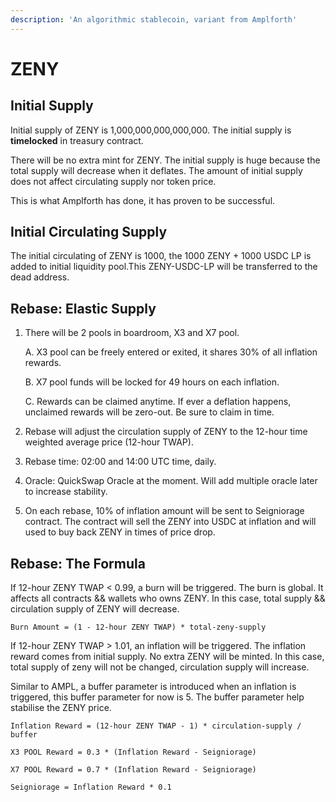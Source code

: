 ```yaml
---
description: 'An algorithmic stablecoin, variant from Amplforth'
---
```


# ZENY

## Initial Supply

Initial supply of ZENY is 1,000,000,000,000,000. The initial supply is **timelocked** in treasury contract.

There will be no extra mint for ZENY. The initial supply is huge because the total supply will decrease when it deflates. The amount of initial supply does not affect circulating supply nor token price. 

This is what Amplforth has done, it has proven to be successful. 

## Initial Circulating Supply

The initial circulating of ZENY is 1000, the 1000 ZENY + 1000 USDC LP is added to initial liquidity pool.This ZENY-USDC-LP will be transferred to the dead address.

## Rebase: Elastic Supply

1. There will be 2 pools in boardroom, X3 and X7 pool. 

   A. X3 pool can be freely entered or exited, it shares 30% of all inflation rewards.

   B. X7 pool funds will be locked for 49 hours on each inflation. 

   C. Rewards can be claimed anytime. If ever a deflation happens, unclaimed rewards will be zero-out. Be sure to claim in time.

2. Rebase will adjust the circulation supply of ZENY to the 12-hour time weighted average price \(12-hour TWAP\).  
3. Rebase time: 02:00 and 14:00 UTC time, daily.
4. Oracle: QuickSwap Oracle at the moment. Will add multiple oracle later to increase stability. 
5. On each rebase, 10% of inflation amount will be sent to Seigniorage contract. The contract will sell the ZENY into USDC at inflation and will used to buy back ZENY in times of price drop.

## Rebase: The Formula

If 12-hour ZENY TWAP &lt; 0.99, a burn will be triggered. The burn is global. It affects all contracts && wallets who owns ZENY.  In this case, total supply && circulation supply of ZENY will decrease.

```
Burn Amount = (1 - 12-hour ZENY TWAP) * total-zeny-supply
```

If 12-hour ZENY TWAP &gt; 1.01, an inflation will be triggered. The inflation reward comes from initial supply. No extra ZENY will be minted. In this case, total supply of zeny will not be changed, circulation supply will increase. 

Similar to AMPL, a buffer parameter is introduced when an inflation is triggered, this buffer parameter for now is 5. The buffer parameter help stabilise the ZENY price.

```text
Inflation Reward = (12-hour ZENY TWAP - 1) * circulation-supply / buffer
```

```
X3 POOL Reward = 0.3 * (Inflation Reward - Seigniorage)
```

```text
X7 POOL Reward = 0.7 * (Inflation Reward - Seigniorage)
```

```text
Seigniorage = Inflation Reward * 0.1
```

